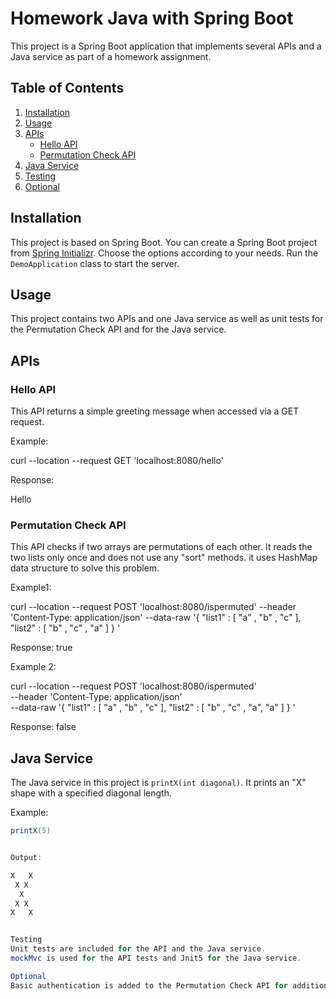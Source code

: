 # Homework Java with Spring Boot

This project is a Spring Boot application that implements several APIs and a Java service as part of a homework assignment.

## Table of Contents

1. [Installation](#installation)
2. [Usage](#usage)
3. [APIs](#apis)
   - [Hello API](#hello-api)
   - [Permutation Check API](#permutation-check-api)
4. [Java Service](#java-service)
5. [Testing](#testing)
6. [Optional](#optional)

## Installation

This project is based on Spring Boot. You can create a Spring Boot project from [Spring Initializr](https://start.spring.io/). Choose the options according to your needs. Run the `DemoApplication` class to start the server.

## Usage

This project contains two APIs and one Java service as well as unit tests for the Permutation Check API and for the Java service.

## APIs

### Hello API

This API returns a simple greeting message when accessed via a GET request.

Example:

curl --location --request GET 'localhost:8080/hello'

Response:

Hello

### Permutation Check API

This API checks if two arrays are permutations of each other. It reads the two lists only once and does not use any "sort" methods. it uses HashMap data structure to solve this problem.

Example1:

curl --location --request POST 'localhost:8080/ispermuted'
--header 'Content-Type: application/json'
--data-raw '{
"list1" : [
"a" ,
"b" ,
"c"
],
"list2" : [
"b" ,
"c" ,
"a"
]
} '

Response: true

Example 2:

curl --location --request POST 'localhost:8080/ispermuted' \
--header 'Content-Type: application/json' \
--data-raw '{
"list1" : [
"a" ,
"b" ,
"c"
],
"list2" : [
"b" ,
"c" ,
"a",
"a"
]
} '

Response: false

## Java Service

The Java service in this project is `printX(int diagonal)`. It prints an "X" shape with a specified diagonal length.

Example:

```java
printX(5)


Output:

X   X
 X X
  X
 X X
X   X


Testing
Unit tests are included for the API and the Java service.
mockMvc is used for the API tests and Jnit5 for the Java service.

Optional
Basic authentication is added to the Permutation Check API for additional security.
```
